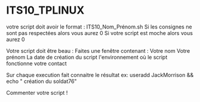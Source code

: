 # ITS10_TPLINUX
votre script doit avoir le format : ITS10_Nom_Prénom.sh
Si les consignes ne sont pas respectées alors vous aurez 0
Si votre script est moche alors vous aurez 0

Votre script doit être beau :
Faites une fenêtre contenant : 
  Votre nom
  Votre prénom
  La date de création du script
  l'environnement où le script fonctionne
  votre contact
  
  Sur chaque execution fait connaitre le résultat ex: useradd JackMorrison && echo " création du soldat76"
  
  Commenter votre script ! 
